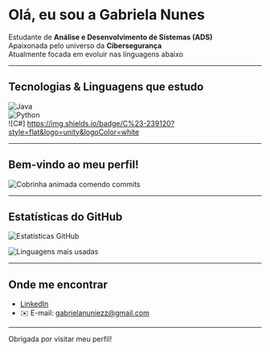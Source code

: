 #  Olá, eu sou a Gabriela Nunes  

 Estudante de **Análise e Desenvolvimento de Sistemas (ADS)**  
 Apaixonada pelo universo da **Cibersegurança**  
 Atualmente focada em evoluir nas linguagens abaixo  

---

##  Tecnologias & Linguagens que estudo  
![Java](https://img.shields.io/badge/Java-ED8B00?style=for-the-badge&logo=java&logoColor=white)  
![Python](https://img.shields.io/badge/Python-3776AB?style=for-the-badge&logo=python&logoColor=white)  
![C#] https://img.shields.io/badge/C%23-239120?style=flat&logo=unity&logoColor=white

---


##  Bem-vindo ao meu perfil!  
<img src="./snake.svg" alt="Cobrinha animada comendo commits" />

--- 

##  Estatísticas do GitHub  

![Estatísticas GitHub](https://github-readme-stats.vercel.app/api?username=GabrielaNunes0&show_icons=true&theme=radical)  

![Linguagens mais usadas](https://github-readme-stats.vercel.app/api/top-langs/?username=GabrielaNunes0&layout=compact&theme=radical)  

---

##  Onde me encontrar  
- [LinkedIn](https://www.linkedin.com/in/gabriela-nunes-648950351)  
- ✉️ E-mail: gabrielanuniezz@gmail.com  

---

 Obrigada por visitar meu perfil!   
